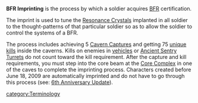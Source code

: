 **BFR Imprinting** is the process by which a soldier acquires
[BFR](../vehicles/BattleFrame_Robotics.md) certification.

The imprint is used to tune the [Resonance
Crystals](Resonance_Crystals.md) implanted in all soldier to the
thought-patterns of that particular soldier so as to allow the soldier
to control the systems of a BFR.

The process includes achieving 5 [Cavern
Captures](../etc/Cavern_Captures.md) and getting 75 [unique
kills](Unique_kill.md) inside the caverns. Kills on enemies in
[vehicles](../vehicles/Vehicle.md) or [Ancient Sentry
Turrets](../items/Ancient_Sentry_Turret.md) do not count toward the kill
requirement. After the capture and kill requirements, you must step into
the core beam at the [Core Complex](../locations/Core_Complex.md) in one of
the caves to complete the imprinting process. Characters created before
June 18, 2009 are automatically imprinted and do not have to go through
this process (see: [6th Anniversary
Update](../patches/6th_Anniversary_Update.md)).

[category:Terminology](category:Terminology.md)
